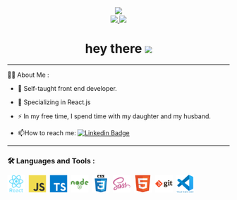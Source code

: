 
<div id="header" align="center">
      <img src="https://media.giphy.com/media/9PhdJO4CMfyfXDCnko/giphy.gif" width="100" />

  <div class="badges">
      <a href="https://www.linkedin.com/in/andja-zelenbaba-464673134/" target="_blank">
      <img src="https://img.shields.io/badge/LinkedIn-blue?style=for-the-badge&logo=linkedin&logoColor=white" />
      </a>
       <a href="https://andjared.github.io/portfolio/" target="_blank">
      <img src="https://img.shields.io/badge/Portfolio-red?style=for-the-badge&logo=portfolio&logoColor=white" />
      </a>
  </div>
    <h1>
      hey there
      <img src="https://media.giphy.com/media/hvRJCLFzcasrR4ia7z/giphy.gif" width="30px"/>
    </h1>
<!--     <div align="center">
  <img src="https://media.giphy.com/media/CuuSHzuc0O166MRfjt/giphy.gif" width="600" height="300"/>
    </div> -->
</div>

---

:woman_technologist: About Me :

- :telescope: Self-taught front end developer.

- :seedling: Specializing in React.js

- :zap: In my free time, I spend time with my daughter and my husband.

- :mailbox:How to reach me: [![Linkedin Badge](https://img.shields.io/badge/-Andja-blue?style=flat&logo=Linkedin&logoColor=white)](https://www.linkedin.com/in/andja-zelenbaba-464673134/)

---

### :hammer_and_wrench: Languages and Tools :

<div>
    <img src="https://github.com/devicons/devicon/blob/master/icons/react/react-original-wordmark.svg" title="React" alt="React" width="40" height="40"/>&nbsp;
      <img src="https://github.com/devicons/devicon/blob/master/icons/javascript/javascript-original.svg" title="JavaScript" alt="JavaScript" width="40" height="40"/>&nbsp;
                <img src="https://github.com/devicons/devicon/blob/master/icons/typescript/typescript-original.svg" width="40" heigth="40" alt="Typescript" title="TypeScript" />&nbsp;
          <img src="https://github.com/devicons/devicon/blob/master/icons/nodejs/nodejs-plain-wordmark.svg" width="40" heigth="40" alt="Node.js" title="Node.js" />&nbsp;
            <img src="https://github.com/devicons/devicon/blob/master/icons/css3/css3-original-wordmark.svg" alt="css3" title="CSS3" width="40" height="40" />&nbsp;
    <img src="https://github.com/devicons/devicon/blob/master/icons/sass/sass-original.svg" alt="Sass" title="SASS" width="40" height="40" />&nbsp;
    <img src="https://github.com/devicons/devicon/blob/master/icons/html5/html5-original.svg" title="HTML5" alt="HTML" width="40" height="40"/>&nbsp;
    <img src="https://github.com/devicons/devicon/blob/master/icons/git/git-original-wordmark.svg" title="Git" **alt="Git" width="40" height="40"/>&nbsp;
    <img src="https://github.com/devicons/devicon/blob/master/icons/vscode/vscode-original-wordmark.svg" width="40" heigth="40" alt="VsCode" title="VSCode" />&nbsp;


      
</div>
<!--
**andjared/andjared** is a ✨ _special_ ✨ repository because its `README.md` (this file) appears on your GitHub profile.

Here are some ideas to get you started:

- 🔭 I’m currently working on ...
- 🌱 I’m currently learning ...
- 👯 I’m looking to collaborate on ...
- 🤔 I’m looking for help with ...
- 💬 Ask me about ...
- 📫 How to reach me: ...
- 😄 Pronouns: ...
- ⚡ Fun fact: ...
-->
